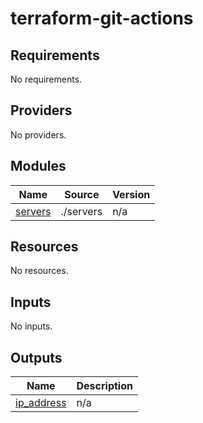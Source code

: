 # terraform-git-actions


<!-- BEGIN_TF_DOCS -->
## Requirements

No requirements.

## Providers

No providers.

## Modules

| Name | Source | Version |
|------|--------|---------|
| <a name="module_servers"></a> [servers](#module\_servers) | ./servers | n/a |

## Resources

No resources.

## Inputs

No inputs.

## Outputs

| Name | Description |
|------|-------------|
| <a name="output_ip_address"></a> [ip\_address](#output\_ip\_address) | n/a |
<!-- END_TF_DOCS -->